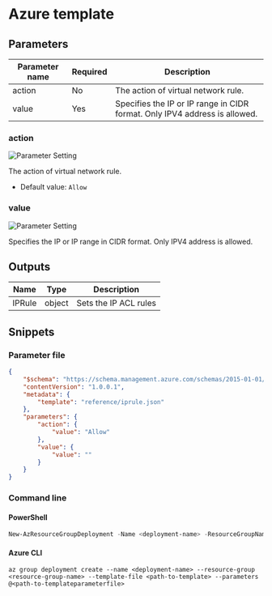 # Azure template

## Parameters

Parameter name | Required | Description
-------------- | -------- | -----------
action         | No       | The action of virtual network rule.
value          | Yes      | Specifies the IP or IP range in CIDR format. Only IPV4 address is allowed.

### action

![Parameter Setting](https://img.shields.io/badge/parameter-optional-green?style=flat-square)

The action of virtual network rule.

- Default value: `Allow`

### value

![Parameter Setting](https://img.shields.io/badge/parameter-required-orange?style=flat-square)

Specifies the IP or IP range in CIDR format. Only IPV4 address is allowed.

## Outputs

Name | Type | Description
---- | ---- | -----------
IPRule | object | Sets the IP ACL rules

## Snippets

### Parameter file

```json
{
    "$schema": "https://schema.management.azure.com/schemas/2015-01-01/deploymentParameters.json#",
    "contentVersion": "1.0.0.1",
    "metadata": {
        "template": "reference/iprule.json"
    },
    "parameters": {
        "action": {
            "value": "Allow"
        },
        "value": {
            "value": ""
        }
    }
}
```

### Command line

#### PowerShell

```powershell
New-AzResourceGroupDeployment -Name <deployment-name> -ResourceGroupName <resource-group-name> -TemplateFile <path-to-template> -TemplateParameterFile <path-to-templateparameter>
```

#### Azure CLI

```text
az group deployment create --name <deployment-name> --resource-group <resource-group-name> --template-file <path-to-template> --parameters @<path-to-templateparameterfile>
```
